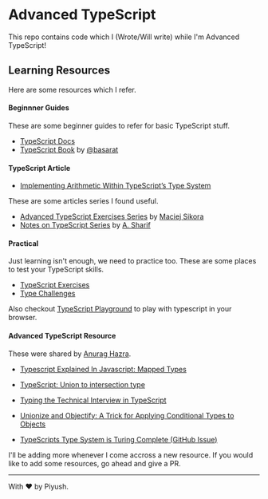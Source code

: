 # Advanced TypeScript
This repo contains code which I (Wrote/Will write) while I'm Advanced TypeScript!

## Learning Resources
Here are some resources which I refer.

#### Beginnner Guides
These are some beginner guides to refer for basic TypeScript stuff.
- [TypeScript Docs](https://www.typescriptlang.org/docs/)
- [TypeScript Book](http://basarat.gitbook.io/typescript/) by [@basarat](https://github.com/basarat/typescript-book)

#### TypeScript Article
- [Implementing Arithmetic Within TypeScript’s Type System](https://itnext.io/implementing-arithmetic-within-typescripts-type-system-a1ef140a6f6f)

These are some articles series I found useful.
- [Advanced TypeScript Exercises Series](https://dev.to/macsikora/series/4717) by [Maciej Sikora](https://dev.to/macsikora)
- [Notes on TypeScript Series](https://dev.to/busypeoples/series/346) by [A. Sharif](https://dev.to/busypeoples)

#### Practical
Just learning isn't enough, we need to practice too. These are some places to test your TypeScript skills.
- [TypeScript Exercises](https://github.com/typescript-exercises/typescript-exercises)
- [Type Challenges](https://github.com/type-challenges/type-challenges)

Also checkout [TypeScript Playground](https://www.typescriptlang.org/play) to play with typescript in your browser.

#### Advanced TypeScript Resource
These were shared by [Anurag Hazra](https://twitter.com/anuraghazru).
- [Typescript Explained In Javascript: Mapped Types](https://skovy.dev/typescript-explained-in-javascript-mapped-types/)
- [TypeScript: Union to intersection type](https://fettblog.eu/typescript-union-to-intersection/)
- [Typing the Technical Interview in TypeScript](https://gal.hagever.com/posts/typing-the-technical-interview-in-typescript/)
- [Unionize and Objectify: A Trick for Applying Conditional Types to Objects](https://effectivetypescript.com/2020/05/12/unionize-objectify/)

- [TypeScripts Type System is Turing Complete (GitHub Issue)](https://github.com/Microsoft/TypeScript/issues/14833)

I'll be adding more whenever I come accross a new resource. If you would like to add some resources, go ahead and give a PR.

---
With ♥ by Piyush.
